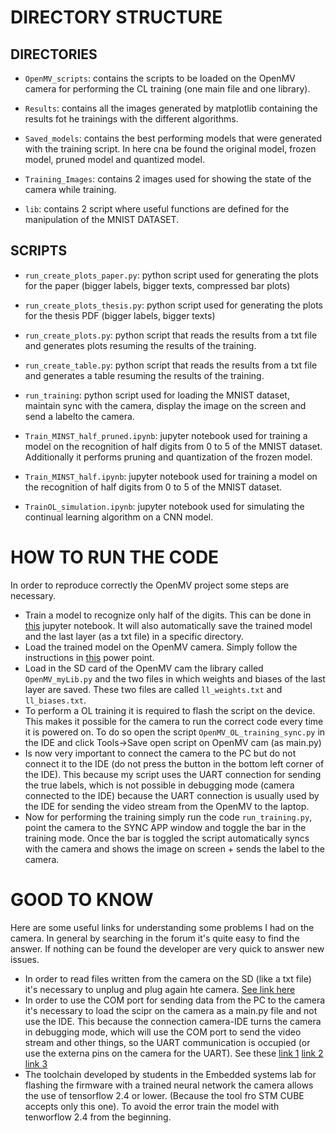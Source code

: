 # DIRECTORY STRUCTURE

## DIRECTORIES

- `OpenMV_scripts`: contains the scripts to be loaded on the OpenMV camera for performing the CL training (one main file and one library).

- `Results`: contains all the images generated by matplotlib containing the results fot he trainings with the different algorithms.

- `Saved_models`: contains the best performing models that were generated with the training script. In here cna be found the original model, frozen model, pruned model and quantized model.

- `Training_Images`: contains 2 images used for showing the state of the camera while training. 

- `lib`: contains 2 script where useful functions are defined for the manipulation of the MNIST DATASET.

## SCRIPTS

- `run_create_plots_paper.py`: python script used for generating the plots for the paper (bigger labels, bigger texts, compressed bar plots)

- `run_create_plots_thesis.py`: python script used for generating the plots for the thesis PDF (bigger labels, bigger texts)

- `run_create_plots.py`: python script that reads the results from a txt file and generates plots resuming the results of the training.

- `run_create_table.py`: python script that reads the results from a txt file and generates a table resuming the results of the training.

- `run_training`: python script used for loading the MNIST dataset, maintain sync with the camera, display the image on the screen and send a labelto the camera.

- `Train_MINST_half_pruned.ipynb`: jupyter notebook used for training a model on the recognition of half digits from 0 to 5 of the MNIST dataset. Additionally it performs pruning and quantization of the frozen model.

- `Train_MINST_half.ipynb`: jupyter notebook used for training a model on the recognition of half digits from 0 to 5 of the MNIST dataset. 

- `TrainOL_simulation.ipynb`: jupyter notebook used for simulating the continual learning algorithm on a CNN model.

# HOW TO RUN THE CODE

In order to reproduce correctly the OpenMV project some steps are necessary. 

- Train a model to recognize only half of the digits. This can be done in [this](https://github.com/AlessandroAvi/Master_Thesis/blob/main/OpenMV_application/Scripts/Trainings/Train_MNIST_half.ipynb) jupyter notebook. It will also automatically save the trained model and the last layer (as a txt file) in a specific directory.
- Load the trained model on the OpenMV camera. Simply follow the instructions in [this](https://github.com/AlessandroAvi/Master_Thesis/tree/main/OpenMV_application/Documentation) power point. 
- Load in the SD card of the OpenMV cam the library called `OpenMV_myLib.py` and the two files in which weights and biases of the last layer are saved. These two files are called `ll_weights.txt` and `ll_biases.txt`. 
- To perform a OL training it is required to flash the script on the device. This makes it possible for the camera to run the correct code every time it is powered on. To do so open the script `OpenMV_OL_training_sync.py` in the IDE and click   Tools->Save open script on OpenMV cam (as main.py)
- Is now very important to connect the camera to the PC but do not connect it to the IDE (do not press the button in the bottom left corner of the IDE). This because my script uses the UART connection for sending the true labels, which is not possible in debugging mode (camera connected to the IDE) because the UART connection is usually used by the IDE for sending the video stream from the OpenMV to the laptop. 
- Now for performing the training simply run the code `run_training.py`, point the camera to the SYNC APP window and toggle the bar in the training mode. Once the bar is toggled the script automatically syncs with the camera and shows the image on screen + sends the label to the camera.

# GOOD TO KNOW

Here are some useful links for understanding some problems I had on the camera. In general by searching in the forum it's quite easy to find the answer. If nothing can be found the developer are very quick to answer new issues.

- In order to read files written from the camera on the SD (like a txt file) it's necessary to unplug and plug again hte camera. [See link here](https://forums.openmv.io/t/saving-a-txt-file/700)
- In order to use the COM port for sending data from the PC to the camera it's necessary to load the scipr on the camera as a main.py file and not use the IDE. This because the connection camera-IDE turns the camera in debugging mode, which will use the COM port to send the video stream and other things, so the UART communication is occupied (or use the externa pins on the camera for the UART). See these [link 1](https://forums.openmv.io/t/usb-vcp-acces-denied-with-pyserial/2026) [link 2](https://forums.openmv.io/t/is-the-serial-terminal-in-ide-output-only/850/3) [link 3](https://forums.openmv.io/search?q=serial%20)
- The toolchain developed by students in the Embedded systems lab for flashing the firmware with a trained neural network the camera allows the use of tensorflow 2.4 or lower. (Because the tool fro STM CUBE accepts only this one). To avoid the error train the model with tenworflow 2.4 from the beginning.

